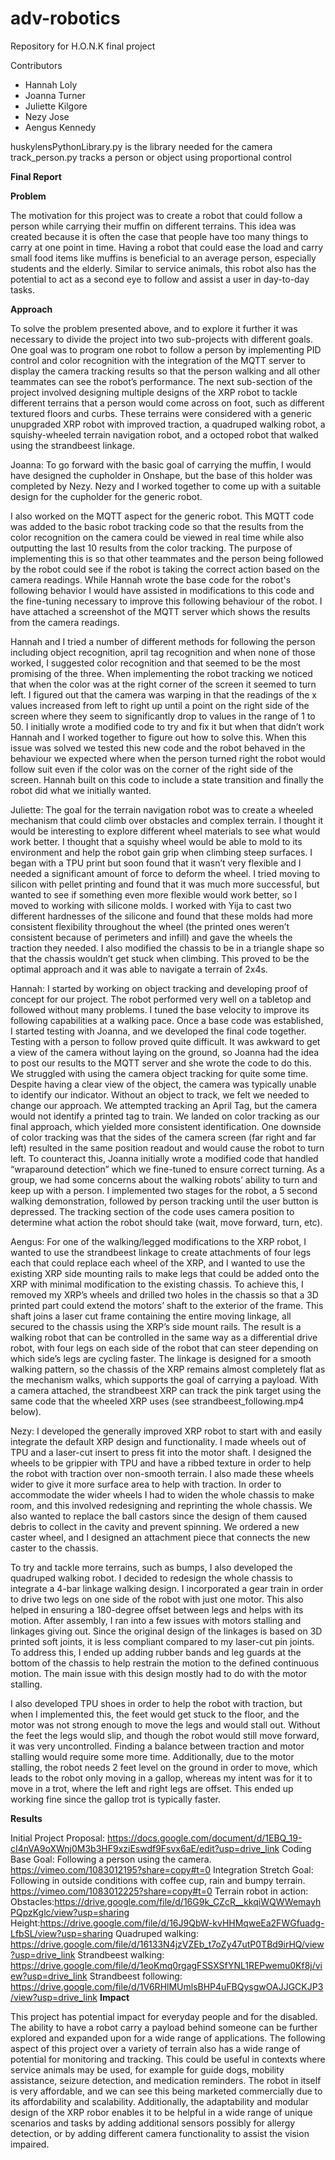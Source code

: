 # adv-robotics

Repository for H.O.N.K final project

Contributors
- Hannah Loly
- Joanna Turner
- Juliette Kilgore
- Nezy Jose
- Aengus Kennedy

huskylensPythonLibrary.py is the library needed for the camera
track_person.py tracks a person or object using proportional control 

**Final Report**

**Problem**

The motivation for this project was to create a robot that could follow a person while carrying their muffin on different terrains. This idea was created because it is often the case that people have too many things to carry at one point in time. Having a robot that could ease the load and carry small food items like muffins is beneficial to an average person, especially students and the elderly. Similar to service animals, this robot also has the potential to act as a second eye to follow and assist a user in day-to-day tasks. 

**Approach**

To solve the problem presented above, and to explore it further it was necessary to divide the project into two sub-projects with different goals. One goal was to program one robot to follow a person by implementing PID control and color recognition with the integration of the MQTT server to display the camera tracking results so that the person walking and all other teammates can see the robot’s performance. The next sub-section of the project involved designing multiple designs of the XRP robot to tackle different terrains that a person would come across on foot, such as different textured floors and curbs. These terrains were considered with a generic unupgraded XRP robot with improved traction, a quadruped walking robot, a squishy-wheeled terrain navigation robot, and a octoped robot that walked using the strandbeest linkage.


Joanna: To go forward with the basic goal of carrying the muffin, I would have designed the cupholder in Onshape, but the base of this holder was completed by Nezy. Nezy and I worked together to come up with a suitable design for the cupholder for the generic robot.

I also worked on the MQTT aspect for the generic robot. This MQTT code was added to the basic robot tracking code so that the results from the color recognition on the camera could be viewed in real time while also outputting the last 10 results from the color tracking. The purpose of implementing this is so that other teammates and the person being followed by the robot could see if the robot is taking the correct action based on the camera readings. While Hannah wrote the base code for the robot's following behavior I would have assisted in modifications to this code and the fine-tuning necessary to improve this following behaviour of the robot. I have attached a screenshot of the MQTT server which shows the results from the camera readings.



Hannah and I tried a number of different methods for following the person including object recognition, april tag recognition and when none of those worked, I suggested color recognition and that seemed to be the most promising of the three. When implementing the robot tracking we noticed that when the color was at the right corner of the screen it seemed to turn left. I figured out that the camera was warping in that the readings of the x values increased from left to right up until a point on the right side of the screen where they seem to significantly drop to values in the range of 1 to 50. I initially wrote a modified code to try and fix it but when that didn’t work Hannah and I worked together to figure out how to solve this. When this issue was solved we tested this new code and the robot behaved in the behaviour we expected where when the person turned right the robot would follow suit even if the color was on the corner of the right side of the screen. Hannah built on this code to include a state transition and finally the robot did what we initially wanted. 

Juliette: The goal for the terrain navigation robot was to create a wheeled mechanism that could climb over obstacles and complex terrain. I thought it would be interesting to explore different wheel materials to see what would work better. I thought that a squishy wheel would be able to mold to its environment and help the robot gain grip when climbing steep surfaces. I began with a TPU print but soon found that it wasn’t very flexible and I needed a significant amount of force to deform the wheel. I tried moving to silicon with pellet printing and found that it was much more successful, but wanted to see if something even more flexible would work better, so I moved to working with silicone molds. I worked with Yija to cast two different hardnesses of the silicone and found that these molds had more consistent flexibility throughout the wheel (the printed ones weren’t consistent because of perimeters and infill) and gave the wheels the traction they needed. I also modified the chassis to be in a triangle shape so that the chassis wouldn’t get stuck when climbing. This proved to be the optimal approach and it was able to navigate a terrain of 2x4s. 

Hannah: I started by working on object tracking and developing proof of concept for our project. The robot performed very well on a tabletop and followed without many problems. I tuned the base velocity to improve its following capabilities at a walking pace. Once a base code was established, I started testing with Joanna, and we developed the final code together. Testing with a person to follow proved quite difficult. It was awkward to get a view of the camera without laying on the ground, so Joanna had the idea to post our results to the MQTT server and she wrote the code to do this. We struggled with using the camera object tracking for quite some time. Despite having a clear view of the object, the camera was typically unable to identify our indicator. Without an object to track, we felt we needed to change our approach. We attempted tracking an April Tag, but the camera would not identify a printed tag to train. We landed on color tracking as our final approach, which yielded more consistent identification. One downside of color tracking was that the sides of the camera screen (far right and far left) resulted in the same position readout and would cause the robot to turn left. To counteract this, Joanna initially wrote a modified code that handled “wraparound detection” which we fine-tuned to ensure correct turning. As a group, we had some concerns about the walking robots’ ability to turn and keep up with a person. I implemented two stages for the robot, a 5 second walking demonstration, followed by person tracking until the user button is depressed. The tracking section of the code uses camera position to determine what action the robot should take (wait, move forward, turn, etc). 

Aengus: For one of the walking/legged modifications to the XRP robot, I wanted to use the strandbeest linkage to create attachments of four legs each that could replace each wheel of the XRP, and I wanted to use the existing XRP side mounting rails to make legs that could be added onto the XRP with minimal modification to the existing chassis. To achieve this, I removed my XRP’s wheels and drilled two holes in the chassis so that a 3D printed part could extend the motors’ shaft to the exterior of the frame. This shaft joins a laser cut frame containing the entire moving linkage, all secured to the chassis using the XRP’s side mount rails. 
The result is a walking robot that can be controlled in the same way as a differential drive robot, with four legs on each side of the robot that can steer depending on which side’s legs are cycling faster. The linkage is designed for a smooth walking pattern, so the chassis of the XRP remains almost completely flat as the mechanism walks, which supports the goal of carrying a payload. With a camera attached, the strandbeest XRP can track the pink target using the same code that the wheeled XRP uses (see strandbeest_following.mp4 below).

Nezy: I developed the generally improved XRP robot to start with and easily integrate the default XRP design and functionality. I made wheels out of TPU and a laser-cut insert to press fit into the motor shaft. I designed the wheels to be grippier with TPU and have a ribbed texture in order to help the robot with traction over non-smooth terrain. I also made these wheels wider to give it more surface area to help with traction. In order to accommodate the wider wheels I had to widen the whole chassis to make room, and this involved redesigning and reprinting the whole chassis. We also wanted to replace the ball castors since the design of them caused debris to collect in the cavity and prevent spinning. We ordered a new caster wheel, and I designed an attachment piece that connects the new caster to the chassis. 


To try and tackle more terrains, such as bumps, I also developed the quadruped walking robot. I decided to redesign the whole chassis to integrate a 4-bar linkage walking design. I incorporated a gear train in order to drive two legs on one side of the robot with just one motor. This also helped in ensuring a 180-degree offset between legs and helps with its motion. After assembly, I ran into a few issues with motors stalling and linkages giving out. Since the original design of the linkages is based on 3D printed soft joints, it is less compliant compared to my laser-cut pin joints. To address this, I ended up adding rubber bands and leg guards at the bottom of the chassis to help restrain the motion to the defined continuous motion. The main issue with this design mostly had to do with the motor stalling. 

I also developed TPU shoes in order to help the robot with traction, but when I implemented this, the feet would get stuck to the floor, and the motor was not strong enough to move the legs and would stall out. Without the feet the legs would slip, and though the robot would still move forward, it was very uncontrolled. Finding a balance between traction and motor stalling would require some more time. Additionally, due to the motor stalling, the robot needs 2 feet level on the ground in order to move, which leads to the robot only moving in a gallop, whereas my intent was for it to move in a trot, where the left and right legs are offset. This ended up working fine since the gallop trot is typically faster.


**Results**

Initial Project Proposal: https://docs.google.com/document/d/1EBQ_19-cI4nVA9oXWnj0M3b3HF9xziEswdf9Fsvx6aE/edit?usp=drive_link
Coding Base Goal: Following a person using the camera.  https://vimeo.com/1083012195?share=copy#t=0 
Integration Stretch Goal: Following in outside conditions with coffee cup, rain and bumpy terrain. https://vimeo.com/1083012225?share=copy#t=0 
Terrain robot in action:
Obstacles:https://drive.google.com/file/d/16G9k_CZcR__kkqiWQWWemayhPQpzKglc/view?usp=sharing 
Height:https://drive.google.com/file/d/16J9QbW-kvHHMqweEa2FWGfuadg-LfbSL/view?usp=sharing 
 Quadruped walking: https://drive.google.com/file/d/16133N4jzVZEb_t7oZy47utP0TBd9irHQ/view?usp=drive_link
Strandbeest walking: https://drive.google.com/file/d/1eoKmq0rgagFSSXSfYNL1REPwemu0Kf8j/view?usp=drive_link
Strandbeest following:
https://drive.google.com/file/d/1V6RHlMUmlsBHP4uFBQysgwOAJJGCKJP3/view?usp=drive_link
**Impact**

This project has potential impact for everyday people and for the disabled. The ability to have a robot carry a payload behind someone can be further explored and expanded upon for a wide range of applications. The following aspect of this project over a variety of terrain also has a wide range of potential for monitoring and tracking. This could be useful in contexts where service animals may be used, for example for guide dogs, mobility assistance, seizure detection, and medication reminders. The robot in itself is very affordable, and we can see this being marketed commercially due to its affordability and scalability. Additionally, the adaptability and modular design of the XRP robor enables it to be helpful in a wide range of unique scenarios and tasks by adding additional sensors possibly for allergy detection, or by adding different camera functionality to assist the vision impaired.
